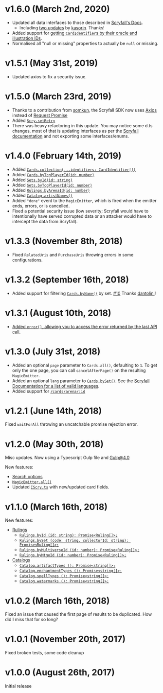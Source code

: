 # v1.6.0 (March 2nd, 2020)
- Updated all data interfaces to those described in [Scryfall's Docs](https://scryfall.com/docs/api).
  - Including [two updates](https://github.com/Yuudaari/scryfall-sdk/pull/24) by [kasorin](https://github.com/kasorin). Thanks!
- Added support for [getting `CardIdentifier`s by their oracle and illustration IDs](./DOCUMENTATION.md#cardscollection-collection-cardidentifier-magicemittercard-).
- Normalised all "null or missing" properties to actually be `null` or missing.

# v1.5.1 (May 31st, 2019)
- Updated axios to fix a security issue.

# v1.5.0 (March 23rd, 2019)
- Thanks to a contribution from [somkun](https://github.com/somkun), the Scryfall SDK now uses [Axios](https://www.npmjs.com/package/axios) instead of [Request Promise](https://www.npmjs.com/package/request-promise)
- Added [`Scry.setRetry`](./DOCUMENTATION.md#setretry-attempts-number-timeout-number-canretry-error-searcherror--boolean-void-)
- There was heavy refactoring in this update. You may notice some d.ts changes, most of that is updating interfaces as per the [Scryfall documentation](https://scryfall.com/docs/api) and not exporting some interfaces/enums.

# v1.4.0 (February 14th, 2019)
- Added [`Cards.collection(...identifiers: CardIdentifier[])`](./DOCUMENTATION.md#cardscollection-collection-cardidentifier-magicemittercard-)
- Added [`Cards.byTcgPlayerId(id: number)`](./DOCUMENTATION.md#cardsbytcgplayerid-id-number-promisecard-)
- Added [`Sets.byId(id: string)`](./DOCUMENTATION.md#setsbyid-id-string-promiseset-)
- Added [`Sets.byTcgPlayerId(id: number)`](./DOCUMENTATION.md#setsbytcgplayerid-id-number-promiseset-)
- Added [`Rulings.byArenaId(id: number)`](./DOCUMENTATION.md#rulingsbyarenaid-id-number-promiseruling-)
- Added [`Catalog.artistNames()`](./DOCUMENTATION.md#catalogartistnames--promisestring-)
- Added `"done"` event to the `MagicEmitter`, which is fired when the emitter ends, errors, or is cancelled.
- Fixed a potential security issue (low severity; Scryfall would have to intentionally have served corrupted data or an attacker would have to intercept the data from Scryfall).

# v1.3.3 (November 8th, 2018)
- Fixed `RelatedUris` and `PurchaseUris` throwing errors in some configurations.

# v1.3.2 (September 16th, 2018)
- Added support for filtering [`Cards.byName()`](./DOCUMENTATION.md#cardsbyname-name-string-set-string-fuzzy--false-promisecard-) by set. [#10](https://github.com/Yuudaari/scryfall-sdk/pull/10) Thanks [dantolini](https://github.com/dantolini)!

# v1.3.1 (August 10th, 2018)
- [Added `error()`, allowing you to access the error returned by the last API call.](./DOCUMENTATION.md#error--searcherror--undefined-)

# v1.3.0 (July 31st, 2018)
- Added an optional `page` parameter to `Cards.all()`, defaulting to `1`. To get only the one page, you can call `cancelAfterPage()` on the resulting `MagicEmitter`.
- Added an optional `lang` parameter to [`Cards.bySet()`](./DOCUMENTATION.md#cardsbyset-setcode-string-collectorid-number-lang-string-promisecard-). See the [Scryfall Documentation for a list of valid languages](https://scryfall.com/docs/api/languages). 
- Added support for [`/cards/arena/:id`](./DOCUMENTATION.md#cardsbyarenaid-id-number-promisecard-)

# v1.2.1 (June 14th, 2018)
Fixed `waitForAll` throwing an uncatchable promise rejection error.

# v1.2.0 (May 30th, 2018)
Misc updates. Now using a Typescript Gulp file and Gulp@4.0

New features:
- [Search options](./DOCUMENTATION.md#cardssearch-query-string-options-searchoptions-magicemittercard-)
- [`MagicEmitter.all()`](./DOCUMENTATION.md#magicemitterall-asynciterableiteratort)
- Updated [`IScry.ts`](./src/IScry.ts) with new/updated card fields.

# v1.1.0 (March 16th, 2018)
New features:
- [Rulings](./DOCUMENTATION.md#rulings-)
  - [`Rulings.byId (id: string): Promise<Ruling[]>;` ](./DOCUMENTATION.md#rulingsbyid-id-string-promiseruling-)
  - [`Rulings.bySet (code: string, collectorId: string): Promise<Ruling[]>;` ](./DOCUMENTATION.md#rulingsbyset-code-string-collectorid-string-promiseruling-)
  - [`Rulings.byMultiverseId (id: number): Promise<Ruling[]>;` ](./DOCUMENTATION.md#rulingsbymultiverseid-id-number-promiseruling-)
  - [`Rulings.byMtgoId (id: number): Promise<Ruling[]>;` ](./DOCUMENTATION.md#rulingsbymtgoid-id-number-promiseruling-)
- [Catalogs](./DOCUMENTATION.md#catalogs-)
  - [`Catalog.artifactTypes (): Promise<string[]>;` ](./DOCUMENTATION.md#catalogartifacttypes--promisestring-)
  - [`Catalog.enchantmentTypes (): Promise<string[]>;` ](./DOCUMENTATION.md#catalogenchantmenttypes--promisestring-)
  - [`Catalog.spellTypes (): Promise<string[]>;` ](./DOCUMENTATION.md#catalogspelltypes--promisestring-)
  - [`Catalog.watermarks (): Promise<string[]>;` ](./DOCUMENTATION.md#catalogwatermarks--promisestring-)

# v1.0.2 (March 16th, 2018)
Fixed an issue that caused the first page of results to be duplicated. How did I miss that for so long?

# v1.0.1 (November 20th, 2017)
Fixed broken tests, some code cleanup

# v1.0.0 (August 26th, 2017)
Initial release
